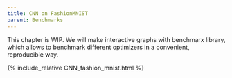 ```yaml
---
title: CNN on FashionMNIST
parent: Benchmarks
---
```


This chapter is WIP. We will make interactive graphs with benchmarx library, which allows to benchmark different optimizers in a convenient, reproducible way.

{% include_relative CNN_fashion_mnist.html %}